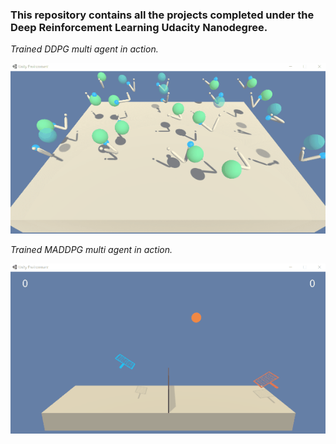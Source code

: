 ### This repository contains all the projects completed under the Deep Reinforcement Learning Udacity Nanodegree.

_Trained DDPG multi agent in action._
  
![DDPG_multi_agent](https://github.com/Atrach/Deep_Reinforcement_Learning_Udacity/blob/master/Project2/DDPG/Agent_Multi_DDPG.gif)


_Trained MADDPG multi agent in action._
  
![MADDPG_multi_agent](https://github.com/Atrach/Deep_Reinforcement_Learning_Udacity/blob/master/Project3/MADDPG/MADDPG.gif)
